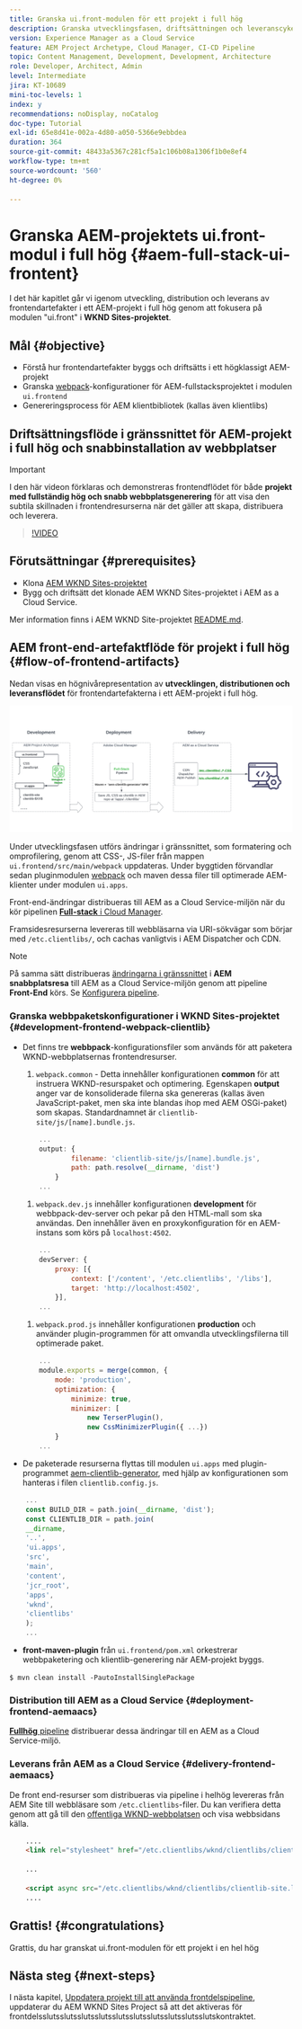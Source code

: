 ```yaml
---
title: Granska ui.front-modulen för ett projekt i full hög
description: Granska utvecklingsfasen, driftsättningen och leveranscykeln för ett webbaserat AEM Sites-projekt i full hög.
version: Experience Manager as a Cloud Service
feature: AEM Project Archetype, Cloud Manager, CI-CD Pipeline
topic: Content Management, Development, Development, Architecture
role: Developer, Architect, Admin
level: Intermediate
jira: KT-10689
mini-toc-levels: 1
index: y
recommendations: noDisplay, noCatalog
doc-type: Tutorial
exl-id: 65e8d41e-002a-4d80-a050-5366e9ebbdea
duration: 364
source-git-commit: 48433a5367c281cf5a1c106b08a1306f1b0e8ef4
workflow-type: tm+mt
source-wordcount: '560'
ht-degree: 0%

---
```


# Granska AEM-projektets ui.front-modul i full hög {#aem-full-stack-ui-frontent}

I det här kapitlet går vi igenom utveckling, distribution och leverans av frontendartefakter i ett AEM-projekt i full hög genom att fokusera på modulen &quot;ui.front&quot; i __WKND Sites-projektet__.


## Mål {#objective}

* Förstå hur frontendartefakter byggs och driftsätts i ett högklassigt AEM-projekt
* Granska [webpack](https://webpack.js.org/)-konfigurationer för AEM-fullstacksprojektet i modulen `ui.frontend`
* Genereringsprocess för AEM klientbibliotek (kallas även klientlibs)

## Driftsättningsflöde i gränssnittet för AEM-projekt i full hög och snabbinstallation av webbplatser

>[!IMPORTANT]
>
>I den här videon förklaras och demonstreras frontendflödet för både **projekt med fullständig hög och snabb webbplatsgenerering** för att visa den subtila skillnaden i frontendresurserna när det gäller att skapa, distribuera och leverera.

>[!VIDEO](https://video.tv.adobe.com/v/3409344?quality=12&learn=on)

## Förutsättningar {#prerequisites}


* Klona [AEM WKND Sites-projektet](https://github.com/adobe/aem-guides-wknd)
* Bygg och driftsätt det klonade AEM WKND Sites-projektet i AEM as a Cloud Service.

Mer information finns i AEM WKND Site-projektet [README.md](https://github.com/adobe/aem-guides-wknd/blob/main/README.md).

## AEM front-end-artefaktflöde för projekt i full hög {#flow-of-frontend-artifacts}

Nedan visas en högnivårepresentation av __utvecklingen, distributionen och leveransflödet__ för frontendartefakterna i ett AEM-projekt i full hög.

![Utveckling, driftsättning och leverans av frontendartefakter](assets/Dev-Deploy-Delivery-AEM-Project.png)


Under utvecklingsfasen utförs ändringar i gränssnittet, som formatering och omprofilering, genom att CSS-, JS-filer från mappen `ui.frontend/src/main/webpack` uppdateras. Under byggtiden förvandlar sedan pluginmodulen [webpack](https://webpack.js.org/) och maven dessa filer till optimerade AEM-klienter under modulen `ui.apps`.

Front-end-ändringar distribueras till AEM as a Cloud Service-miljön när du kör pipelinen [__Full-stack__ i Cloud Manager](https://experienceleague.adobe.com/docs/experience-manager-cloud-service/content/implementing/using-cloud-manager/cicd-pipelines/introduction-ci-cd-pipelines.html?lang=sv-SE).

Framsidesresurserna levereras till webbläsarna via URI-sökvägar som börjar med `/etc.clientlibs/`, och cachas vanligtvis i AEM Dispatcher och CDN.


>[!NOTE]
>
> På samma sätt distribueras [ändringarna i gränssnittet](https://experienceleague.adobe.com/docs/experience-manager-cloud-service/content/sites/administering/site-creation/quick-site/customize-theme.html?lang=sv-SE) i __AEM snabbplatsresa__ till AEM as a Cloud Service-miljön genom att pipeline __Front-End__ körs. Se [Konfigurera pipeline](https://experienceleague.adobe.com/docs/experience-manager-cloud-service/content/sites/administering/site-creation/quick-site/pipeline-setup.html?lang=sv-SE).

### Granska webbpaketskonfigurationer i WKND Sites-projektet {#development-frontend-webpack-clientlib}

* Det finns tre __webbpack__-konfigurationsfiler som används för att paketera WKND-webbplatsernas frontendresurser.

   1. `webpack.common` - Detta innehåller konfigurationen __common__ för att instruera WKND-resurspaket och optimering. Egenskapen __output__ anger var de konsoliderade filerna ska genereras (kallas även JavaScript-paket, men ska inte blandas ihop med AEM OSGi-paket) som skapas. Standardnamnet är `clientlib-site/js/[name].bundle.js`.

  ```javascript
      ...
      output: {
              filename: 'clientlib-site/js/[name].bundle.js',
              path: path.resolve(__dirname, 'dist')
          }
      ...    
  ```

   1. `webpack.dev.js` innehåller konfigurationen __development__ för webbpack-dev-server och pekar på den HTML-mall som ska användas. Den innehåller även en proxykonfiguration för en AEM-instans som körs på `localhost:4502`.

  ```javascript
      ...
      devServer: {
          proxy: [{
              context: ['/content', '/etc.clientlibs', '/libs'],
              target: 'http://localhost:4502',
          }],
      ...    
  ```

   1. `webpack.prod.js` innehåller konfigurationen __production__ och använder plugin-programmen för att omvandla utvecklingsfilerna till optimerade paket.

  ```javascript
      ...
      module.exports = merge(common, {
          mode: 'production',
          optimization: {
              minimize: true,
              minimizer: [
                  new TerserPlugin(),
                  new CssMinimizerPlugin({ ...})
          }
      ...    
  ```


* De paketerade resurserna flyttas till modulen `ui.apps` med plugin-programmet [&#x200B; aem-clientlib-generator](https://www.npmjs.com/package/aem-clientlib-generator), med hjälp av konfigurationen som hanteras i filen `clientlib.config.js`.

```javascript
    ...
    const BUILD_DIR = path.join(__dirname, 'dist');
    const CLIENTLIB_DIR = path.join(
    __dirname,
    '..',
    'ui.apps',
    'src',
    'main',
    'content',
    'jcr_root',
    'apps',
    'wknd',
    'clientlibs'
    );
    ...
```

* __front-maven-plugin__ från `ui.frontend/pom.xml` orkestrerar webbpaketering och klientlib-generering när AEM-projekt byggs.

`$ mvn clean install -PautoInstallSinglePackage`

### Distribution till AEM as a Cloud Service {#deployment-frontend-aemaacs}

[__Fullhög__ pipeline](https://experienceleague.adobe.com/docs/experience-manager-cloud-service/content/implementing/using-cloud-manager/cicd-pipelines/introduction-ci-cd-pipelines.html?lang=sv-SE&#full-stack-pipeline) distribuerar dessa ändringar till en AEM as a Cloud Service-miljö.


### Leverans från AEM as a Cloud Service {#delivery-frontend-aemaacs}

De front end-resurser som distribueras via pipeline i helhög levereras från AEM Site till webbläsare som `/etc.clientlibs`-filer. Du kan verifiera detta genom att gå till den [offentliga WKND-webbplatsen](https://wknd.site/content/wknd/us/en.html) och visa webbsidans källa.

```html
    ....
    <link rel="stylesheet" href="/etc.clientlibs/wknd/clientlibs/clientlib-site.lc-181cd4102f7f49aa30eea548a7715c31-lc.min.css" type="text/css">

    ...

    <script async src="/etc.clientlibs/wknd/clientlibs/clientlib-site.lc-d4e7c03fe5c6a405a23b3ca1cc3dcd3d-lc.min.js"></script>
    ....
```

## Grattis! {#congratulations}

Grattis, du har granskat ui.front-modulen för ett projekt i en hel hög

## Nästa steg {#next-steps}

I nästa kapitel, [Uppdatera projekt till att använda frontdelspipeline](update-project.md), uppdaterar du AEM WKND Sites Project så att det aktiveras för frontdelsslutsslutsslutsslutsslutsslutsslutsslutsslutsslutskontraktet.
